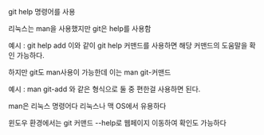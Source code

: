 git help 명령어를 사용

리눅스는 man을 사용했지만 git은 help를 사용함

예시 : git help add
이와 같이 git help 커맨드를 사용하면 해당 커맨드의 도움말을 확인 가능하다.

하지만 git도 man사용이 가능한데 이는
man git-커맨드

예시 : man git-add
와 같은 형식으로 둘 중 편한걸 사용하면 된다.

man은 리눅스 명령어다 리눅스나 맥 OS에서 유용하다

윈도우 환경에서는
git 커맨드 --help로 웹페이지 이동하여 확인도 가능하다